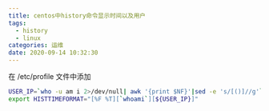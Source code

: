 ```yaml
---
title: centos中history命令显示时间以及用户
tags:
  - history
  - linux
categories: 运维
date: 2020-09-14 10:32:30
---
```

在 /etc/profile 文件中添加
```bash
USER_IP=`who -u am i 2>/dev/null| awk '{print $NF}'|sed -e 's/[()]//g'`  
export HISTTIMEFORMAT="[%F %T][`whoami`][${USER_IP}]"
```